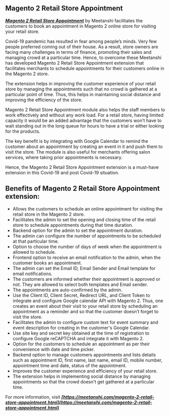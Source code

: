 ## Magento 2 Retail Store Appointment

***[Magento 2 Retail Store Appointment](https://meetanshi.com/magento-2-retail-store-appointment.html)*** by Meetanshi facilitates the customers to book an appointment in Magento 2 online store for visiting your retail store.

Covid-19 pandemic has resulted in fear among people’s minds. Very few people preferred coming out of their house. As a result, store owners are facing many challenges in terms of finance, promoting their sales and managing crowd at a particular time. Hence, to overcome these Meetanshi has developed Magento 2 Retail Store Appointment extension that facilitates merchants to schedule appointments for their customers online in the Magento 2 store.

The extension helps in improving the customer experience of your retail store by managing the appointments such that no crowd is gathered at a particular point of time. Thus, this helps in maintaining social distance and improving the efficiency of the store.

Magento 2 Retail Store Appointment module also helps the staff members to work effectively and without any work load. For a retail store, having limited capacity it would be an added advantage that the customers won’t have to wait standing out in the long queue for hours to have a trial or either looking for the products.

The key benefit is by integrating with Google Calendar to remind the customer about an appointment by creating an event in it and push them to visit the store. The module is also useful for merchants offering salon services, where taking prior appointments is necessary.

Hence, the Magento 2 Retail Store Appointment extension is a must-have extension in this Covid-19 and post Covid-19 situation.

## Benefits of  Magento 2 Retail Store Appointment extension:

* Allows the customers to schedule an online appointment for visiting the retail store in the Magento 2 store.
* Facilitates the admin to set the opening and closing time of the retail store to schedule appointments during that time duration.
* Backend option for the admin to set the appointment duration.
* The admin can configure the number of appointments to be scheduled at that particular time.
* Option to choose the number of days of week when the appointment is allowed to schedule.
* Frontend option to receive an email notification to the admin, when the customer books an appointment.
* The admin can set the Email ID, Email Sender and Email template for email notifications.
* The customers are informed whether their appointment is approved or not. They are allowed to select both templates and Email sender.
* The appointments are auto-confirmed by the admin.
* Use the Client ID, Client Secret, Redirect URL, and Client Token to integrate and configure Google calendar API with Magento 2. Thus, one creates an event about their visit to your retail store by scheduling an appointment as a reminder and so that the customer doesn’t forget to visit the store.
* Facilitates the admin to configure custom text for event summary and event description for creating in the customer's Google Calendar.
* Use site key and secret key obtained at the time of registration to configure Google reCAPTCHA and integrate it with Magento 2.
* Option for the customers to schedule an appointment as per their convenience with date and time picker.
* Backend option to manage customers appointments and lists details such as appointment ID, first name, last name, email ID, mobile number, appointment time and date, status of the appointment.
* Improves the customer experience and efficiency of your retail store.
* The extension helps in implementing social distance by managing appointments so that the crowd doesn't get gathered at a particular time.

For more information, visit ***[https://meetanshi.com/magento-2-retail-store-appointment.html](https://meetanshi.com/magento-2-retail-store-appointment.html)***
